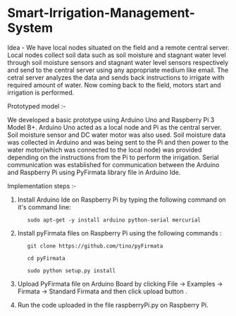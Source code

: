 # Smart-Irrigation-Management-System

Idea - We have local nodes situated on the field and a remote central server. Local nodes collect soil data such as soil moisture and stagnant water level through soil moisture sensors and stagnant water level sensors respectively and send to the central server using any appropriate medium like email. The cetral server analyzes the data and sends back instructions to irrigate with required amount of water. Now coming back to the field, motors start and irrigation is performed.

Prototyped model :-

We developed a basic prototype using Arduino Uno and Raspberry Pi 3 Model B+. Arduino Uno acted as a local node and Pi as the central server. Soil moisture sensor and DC water motor was also used. Soil moisture data was collected in Arduino and was being sent to the Pi and then power to the water motor(which was connected to the local node) was provided depending on the instructions from the Pi to perform the irrigation. Serial communication was established for communication between the Arduino and Raspberry Pi using PyFirmata library file in Arduino Ide.

Implementation steps :-

1) Install Arduino Ide on Raspberry Pi by typing the following command on it's command line:

          sudo apt-get -y install arduino python-serial mercurial

2) Install pyFirmata files on Raspberry Pi using the following commands :

          git clone https://github.com/tino/pyFirmata

          cd pyFirmata

          sudo python setup.py install

3) Upload PyFirmata file on Arduino Board  by clicking File -> Examples ->  Firmata -> Standard Firmata and then click upload button .

4) Run the code uploaded in the file raspberryPi.py on Raspberry Pi.









